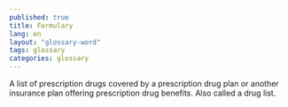 ```yaml
---
published: true
title: Formulary
lang: en
layout: "glossary-word"
tags: glossary
categories: glossary
---
```


A list of prescription drugs covered by a prescription drug plan or another insurance plan offering prescription drug benefits. Also called a drug list.
